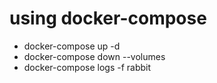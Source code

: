
# using docker-compose
- docker-compose up -d
- docker-compose down --volumes
- docker-compose logs -f rabbit